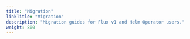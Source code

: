 ```yaml
---
title: "Migration"
linkTitle: "Migration"
description: "Migration guides for Flux v1 and Helm Operator users."
weight: 800
---
```

